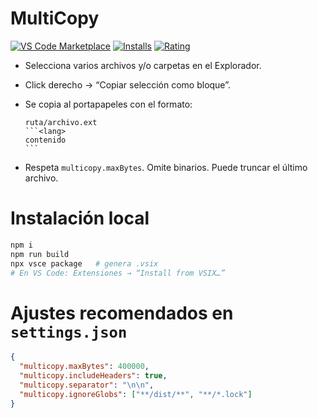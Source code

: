 # MultiCopy

[![VS Code Marketplace](https://vsmarketplacebadges.dev/version-short/janpereira-dev.multicopy.svg)](https://marketplace.visualstudio.com/items?itemName=janpereira-dev.multicopy)
[![Installs](https://vsmarketplacebadges.dev/installs-short/janpereira-dev.multicopy.svg)](https://marketplace.visualstudio.com/items?itemName=janpereira-dev.multicopy)
[![Rating](https://vsmarketplacebadges.dev/rating-short/janpereira-dev.multicopy.svg)](https://marketplace.visualstudio.com/items?itemName=janpereira-dev.multicopy)


- Selecciona varios archivos y/o carpetas en el Explorador.
- Click derecho → “Copiar selección como bloque”.
- Se copia al portapapeles con el formato:

  ````text
  ruta/archivo.ext
  ```<lang>
  contenido
  ```
  ````

- Respeta `multicopy.maxBytes`. Omite binarios. Puede truncar el último archivo.

# Instalación local

```bash
npm i
npm run build
npx vsce package   # genera .vsix
# En VS Code: Extensiones → “Install from VSIX…”
```

# Ajustes recomendados en `settings.json`

```json
{
  "multicopy.maxBytes": 400000,
  "multicopy.includeHeaders": true,
  "multicopy.separator": "\n\n",
  "multicopy.ignoreGlobs": ["**/dist/**", "**/*.lock"]
}
```
